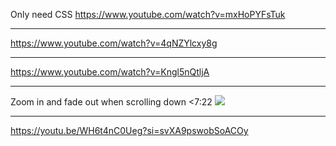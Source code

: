 
Only need CSS
https://www.youtube.com/watch?v=mxHoPYFsTuk

---


https://www.youtube.com/watch?v=4qNZYlcxy8g



---

https://www.youtube.com/watch?v=Kngl5nQtljA


---

Zoom in and fade out when scrolling down
<7:22
![](https://i.imgur.com/OkfsBaN.png)


---

https://youtu.be/WH6t4nC0Ueg?si=svXA9pswobSoACOy
